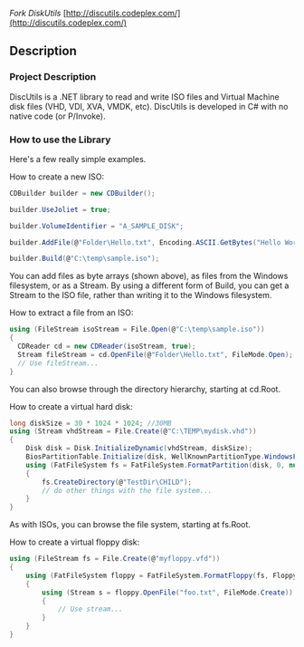 *Fork DiskUtils* [http://discutils.codeplex.com/](http://discutils.codeplex.com/)


## Description

### Project Description
DiscUtils is a .NET library to read and write ISO files and Virtual Machine disk files (VHD, VDI, XVA, VMDK, etc). DiscUtils is developed in C# with no native code (or P/Invoke).

### How to use the Library
Here's a few really simple examples.

How to create a new ISO:
```C#
CDBuilder builder = new CDBuilder();

builder.UseJoliet = true;

builder.VolumeIdentifier = "A_SAMPLE_DISK";

builder.AddFile(@"Folder\Hello.txt", Encoding.ASCII.GetBytes("Hello World!"));

builder.Build(@"C:\temp\sample.iso");
```
You can add files as byte arrays (shown above), as files from the Windows filesystem, or as a Stream. By using a different form of Build, you can get a Stream to the ISO file, rather than writing it to the Windows filesystem.



How to extract a file from an ISO:
```C#
using (FileStream isoStream = File.Open(@"C:\temp\sample.iso"))
{
  CDReader cd = new CDReader(isoStream, true);
  Stream fileStream = cd.OpenFile(@"Folder\Hello.txt", FileMode.Open);
  // Use fileStream...
}
```
You can also browse through the directory hierarchy, starting at cd.Root.


How to create a virtual hard disk:
```C#
long diskSize = 30 * 1024 * 1024; //30MB
using (Stream vhdStream = File.Create(@"C:\TEMP\mydisk.vhd"))
{
    Disk disk = Disk.InitializeDynamic(vhdStream, diskSize);
    BiosPartitionTable.Initialize(disk, WellKnownPartitionType.WindowsFat);
    using (FatFileSystem fs = FatFileSystem.FormatPartition(disk, 0, null))
    {
        fs.CreateDirectory(@"TestDir\CHILD");
        // do other things with the file system...
    }
}
```
As with ISOs, you can browse the file system, starting at fs.Root.


How to create a virtual floppy disk:
```C#
using (FileStream fs = File.Create(@"myfloppy.vfd"))
{
    using (FatFileSystem floppy = FatFileSystem.FormatFloppy(fs, FloppyDiskType.HighDensity, "MY FLOPPY  "))
    {
        using (Stream s = floppy.OpenFile("foo.txt", FileMode.Create))
        {
            // Use stream...
        }
    }
}
```